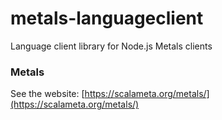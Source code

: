 # metals-languageclient
Language client library for Node.js Metals clients

### Metals

See the website: [https://scalameta.org/metals/](https://scalameta.org/metals/)
